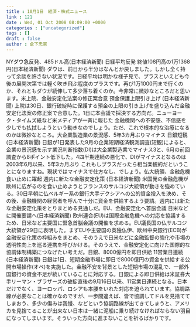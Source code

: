 ```yaml
---
title : 10月1日　経済・株式ニュース
link : 121
date : Wed, 01 Oct 2008 08:09:00 +0000
categories : ["uncategorized"]
tags : []
draft : false
author : 倉下忠憲
---
```


NYダウ急反発、485ドル高(日本経済新聞) 日経平均反発 終値108円高の1万1368円(日本経済新聞) ダウは、前日から半分はなんとか戻しました。しかし全く持って余談を許さない状況です。日経平均は明かな様子見で、プラスといえども今後の展開次第では軽く吹き飛ぶ程度のプラスです。再び1万1000円まで行くのか、それともダウが続伸して多少落ち着くのか。今非常に微妙なところだと思います。米上院、金融安定化法案の修正案合意 預金保護上限引き上げ (日本経済新聞) 上院は30日、銀行破綻時に保護する預金の上限の引き上げを盛り込んだ金融安定化法案の修正案で合意した。1日に本会議で採決する方向だ。ニューヨーク・タイムズ紙など米メディアが一斉に報じた 金融機関への不安感、不信感を少しでも払拭しようという動きなのでしょう。ただ、これで根本的な治療になるのかは微妙なところ。大企業製造業の景況感、5年3カ月ぶりマイナス 日銀短観 (日本経済新聞) 日銀が1日発表した9月の企業短期経済観測調査(短観)によると、企業の景況感を示す業況判断指数(DI)は大企業製造業でマイナス3と、6月の前回調査から8ポイント低下した。4四半期連続の悪化で、DIがマイナスとなるのは2003年6月以来、5年3カ月ぶり これもしプラスだったら相当楽観的だということになりますね。現状ではマイナスで仕方なし、でしょう。仏大統領、金融危機食い止めに躍起 週内に新たな金融安定化策 (日本経済新聞)  米国発の金融危機が欧州に広がるのを食い止めようとフランスのサルコジ大統領が動きを強めている。30日早朝に仏ベルギー系の銀行大手デクシアへの公的資金投入を決め、その後、金融機関の経営者を呼んで十分に資金を供給するよう要請。週内には新たな金融安定化策をとりまとめる見通しだ。EU、金融安定化へ首脳会議 日米などに開催要請へ(日本経済新聞) 欧州連合(EU)は国際金融危機への対応を協議するため、日米など主要国に緊急首脳会議の開催を求める。EU議長国の仏サルコジ大統領が29日に表明した。まずEUや主要国の英独仏伊、欧州中央銀行(ECB)が金融安定化策の枠組みをまとめ、そのうえで日米などに金融監督の強化や市場の透明性向上を巡る連携を呼びかける。そのうえで、金融安定化に向けた国際的な協調体制構築につなげたい考えだ。日銀、8000億円を即日供給 11営業日連続 (日本経済新聞) 日銀は1日、短期金融市場に即日で8000億円の資金を供給する公開市場操作(オペ)を実施した。金融不安を背景とした短期市場の混乱で、一部外国銀行の資金不足が続いていることに対応する。日銀による即日供給は米証券大手リーマン・ブラザーズの破綻直後の9月16日以来、11営業日連続となる。日本だけでなく、ヨーロッパ、ロシアも本腰をいれた対応を迫られています。協調路線が必要なことは確かなのですが、一歩間違えば、皆で協調してドルを見捨ててしまおう、多少の傷みは我慢、などという協調路線が出てきてしまうと、アメリカを見捨てることが出来ない日本は一緒に泥船に乗り続けなければならない羽目になってしまいます。そういった方向に進まないことを祈るばかりです。
